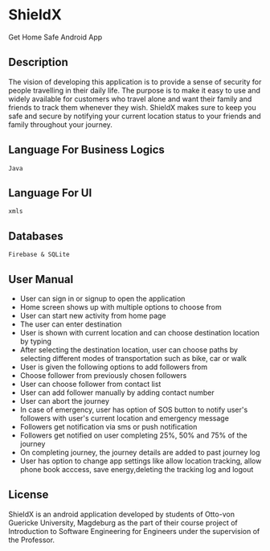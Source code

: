 # ShieldX
Get Home Safe Android App

## Description

The vision of developing this application is to provide a sense of security for people travelling in their daily life. The purpose is to make it easy to use and widely available for customers who travel alone and want their family and friends to track them whenever they wish. 
ShieldX makes sure to keep you safe and secure by notifying your current location status to your friends and family throughout your journey. 


## Language For Business Logics

```Java```

## Language For UI

```xmls```

## Databases
```Firebase & SQLite```

## User Manual 

- User can sign in or signup to open the application
- Home screen shows up with multiple options to choose from
- User can start new activity from home page
- The user can enter destination
- User is shown with current location and can choose destination location  by typing
- After selecting the destination location, user can choose paths by selecting different modes of transportation such as bike, car or walk
- User is given the following options to add followers from
- Choose follower from previously chosen followers
- User can choose follower from contact list
- User can add follower manually by adding contact number
- User can abort the journey
- In case of emergency, user has option of SOS button to notify user's followers with user's current location and emergency message 
- Followers get notification via sms or push notification
- Followers get notified on user completing 25%, 50% and 75% of the journey
- On completing journey, the journey details are added to past journey log
- User has option to change app settings like allow location tracking, allow phone book acccess, save energy,deleting the tracking log and logout

## License
ShieldX is an android application developed by students of Otto-von Guericke University, Magdeburg as the part of their course project of Introduction to Software Engineering for Engineers under the supervision of the Professor.

